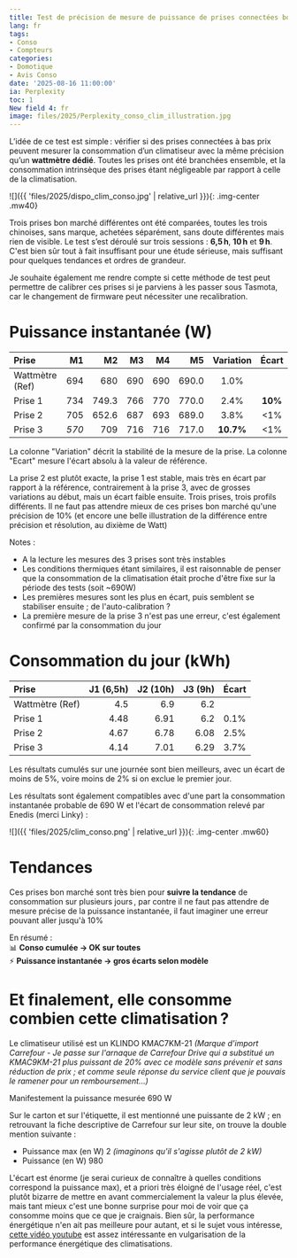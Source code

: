 ```yaml
---
title: Test de précision de mesure de puissance de prises connectées bon marché
lang: fr
tags:
- Conso
- Compteurs
categories:
- Domotique
- Avis Conso
date: '2025-08-16 11:00:00'
ia: Perplexity
toc: 1
New field 4: fr
image: files/2025/Perplexity_conso_clim_illustration.jpg
---
```


L’idée de ce test est simple : vérifier si des prises connectées à bas prix peuvent mesurer la consommation d’un climatiseur avec la même précision qu’un **wattmètre dédié**. Toutes les prises ont été branchées ensemble, et la consommation intrinsèque des prises étant négligeable par rapport à celle de la climatisation.

![]({{ 'files/2025/dispo_clim_conso.jpg' | relative_url }}){: .img-center .mw40}

Trois prises bon marché différentes ont été comparées, toutes les trois chinoises, sans marque, achetées séparément, sans doute différentes mais rien de visible. Le test s’est déroulé sur trois sessions : **6,5 h**, **10 h** et **9 h**.  C'est bien sûr tout à fait insuffisant pour une étude sérieuse, mais suffisant pour quelques tendances et ordres de grandeur.

Je souhaite également me rendre compte si cette méthode de test peut permettre de calibrer ces prises si je parviens à les passer sous Tasmota, car le changement de firmware peut nécessiter une recalibration.

# Puissance instantanée (W)

|  Prise |  M1 |  M2 | M3  | M4 | M5 | Variation | Écart |
| :-- | --: | --: | --: | --: | --: | :--: | :--: |
| Wattmètre (Ref) | 694 | 680 | 690 | 690 | 690.0 | 1.0% |  |
| Prise 1 | 734 | 749.3 | 766 | 770 | 770.0 | 2.4% | **10%** |
| Prise 2 | 705 | 652.6 | 687 | 693 | 689.0 | 3.8% | <1% |
| Prise 3 | _570_ | 709 | 716 | 716 | 717.0 | **10.7%** |  <1% |

La colonne "Variation" décrit la stabilité de la mesure de la prise. La colonne "Ecart" mesure l'écart absolu à la valeur de référence.

La prise 2 est plutôt exacte, la prise 1 est stable, mais très en écart par rapport à la référence, contrairement à la prise 3, avec de grosses variations au début, mais un écart faible ensuite. Trois prises, trois profils différents. Il ne faut pas attendre mieux de ces prises bon marché qu'une précision de 10% (et encore une belle illustration de la différence entre précision et résolution, au dixième de Watt)

Notes :
- A la lecture les mesures des 3 prises sont très instables
- Les conditions thermiques étant similaires, il est raisonnable de penser que la consommation de la climatisation était proche d'être fixe sur la période des tests (soit ~690W)
- Les premières mesures sont les plus en écart, puis semblent se stabiliser ensuite ; de l'auto-calibration ?
- La première mesure de la prise 3 n'est pas une erreur, c'est également confirmé par la consommation du jour


# Consommation du jour (kWh)

|  Prise | J1 (6,5h) | J2 (10h) | J3 (9h) | Écart | 
| :-- | --: | --: | --: | :--: | 
| Wattmètre (Ref) | 4.5 | 6.9 | 6.2 |  | 
| Prise 1 | 4.48 | 6.91 | 6.2 | 0.1% |
| Prise 2 | 4.67 | 6.78 | 6.08 | 2.5% | 
| Prise 3 | 4.14 | 7.01 | 6.29 | 3.7%  | 

Les résultats cumulés sur une journée sont bien meilleurs, avec un écart de moins de 5%, voire moins de 2% si on exclue le premier jour.

Les résultats sont également compatibles avec d'une part la consommation instantanée probable de 690 W et l'écart de consommation relevé par Enedis (merci Linky) :

![]({{ 'files/2025/clim_conso.png' | relative_url }}){: .img-center .mw60}

# Tendances
Ces prises bon marché sont très bien pour **suivre la tendance** de consommation sur plusieurs jours , par contre il ne faut pas attendre de mesure précise de la puissance instantanée, il faut imaginer une erreur pouvant aller jusqu'à 10%

En résumé :  
📊 **Conso cumulée → OK sur toutes**  
⚡ **Puissance instantanée → gros écarts selon modèle**


# Et finalement, elle consomme combien cette climatisation ?
Le climatiseur utilisé est un KLINDO KMAC7KM-21   *(Marque d'import Carrefour - Je passe sur l'arnaque de Carrefour Drive qui a substitué un KMAC9KM-21  plus puissant de 20% avec ce modèle sans prévenir et sans réduction de prix ; et comme seule réponse du service client que je pouvais le ramener pour un remboursement...)* 

Manifestement la puissance mesurée 690 W

Sur le carton et sur l'étiquette, il est mentionné une puissante de 2 kW ; en retrouvant la fiche descriptive de Carrefour sur leur site, on trouve la double mention suivante :
- Puissance max (en W) 2     *(imaginons qu'il s'agisse plutôt de 2 kW)*
- Puissance (en W) 980

L'écart est énorme (je serai curieux de connaître à quelles conditions correspond la puissance max), et a priori très éloigné de l'usage réel, c'est plutôt bizarre de mettre en avant commercialement la valeur la plus élevée, mais tant mieux c'est une bonne surprise pour moi de voir que ça consomme moins que ce que je craignais. Bien sûr, la performance énergétique n'en ait pas meilleure pour autant, et si le sujet vous intéresse, [cette vidéo youtube](https://youtu.be/7CXrygsg6_4) est assez intéressante en vulgarisation de la performance énergétique des climatisations.
